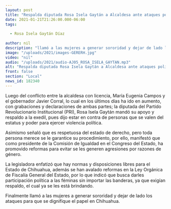 ```yaml
---
layout: post
title: "Respalda diputada Rosa Isela Gaytán a Alcaldesa ante ataques políticos"
date: 2021-01-21T21:26:00.000-06:00
tags:
  
  - Rosa Isela Gaytán Díaz
  
author: nil
description: "llamó a las mujeres a generar sororidad y dejar de lado los ataques para que se dignifique el papel en Chihuahua"
image: "/uploads/2021/images-GERERH.jpg"
video: "nil"
audio: "/uploads/2021/audio-AJ05_ROSA_ISELA_GAYTAN.mp3"
alt: "Respalda diputada Rosa Isela Gaytán a Alcaldesa ante ataques políticos"
front: false
section: "Local"
news_id: 182340
---
```


Luego del conflicto entre la alcaldesa con licencia, María Eugenia Campos y el gobernador Javier Corral, lo cual en los últimos días ha ido en aumento, con grabaciones y declaraciones de ambas partes; la diputada del Partido Revolucionario Institucional (PRI), Rosa Isela Gaytán mandó su apoyo y respaldo a la exedil, pues dijo estar en contra de personas que se valen del estatus y poder para ejercer violencia política.

Asimismo señaló que es respetuosa del estado de derecho, pero toda persona merece se le garantice su procedimiento, por ello, manifestó que como presidente de la Comisión de Igualdad en el Congreso del Estado, ha promovido reformas para evitar se les generen agresiones por razones de género.

La legisladora enfatizó que hay normas y disposiciones libres para el Estado de Chihuahua, además se han avalado reformas en la Ley Orgánica de Fiscalía General del Estado, por lo que indicó que busca darles participación política a las féminas sin importar las banderas, ya que exigían respaldo, el cual ya se les está brindando.

Finalmente llamó a las mujeres a generar sororidad y dejar de lado los ataques para que se dignifique el papel en Chihuahua.